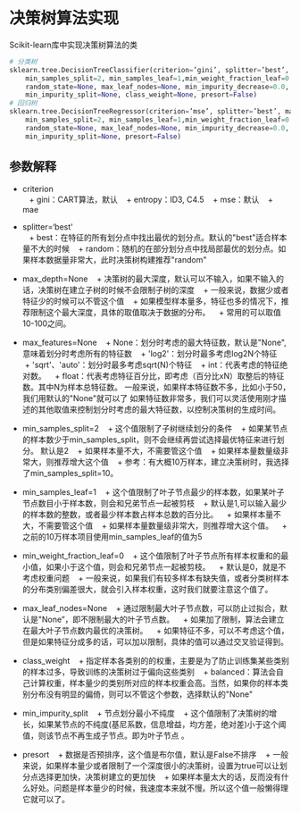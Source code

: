 # 决策树算法实现
Scikit-learn库中实现决策树算法的类
```python
# 分类树
sklearn.tree.DecisionTreeClassifier(criterion=’gini’, splitter=’best’, max_depth=None, 
    min_samples_split=2, min_samples_leaf=1,min_weight_fraction_leaf=0.0, max_features=None, 
    random_state=None, max_leaf_nodes=None, min_impurity_decrease=0.0,
    min_impurity_split=None, class_weight=None, presort=False)
# 回归树
sklearn.tree.DecisionTreeRegressor(criterion=’mse’, splitter=’best’, max_depth=None, 
    min_samples_split=2, min_samples_leaf=1,min_weight_fraction_leaf=0.0, max_features=None, 
    random_state=None, max_leaf_nodes=None, min_impurity_decrease=0.0,
    min_impurity_split=None, presort=False)
```
## 参数解释
* criterion  
    + gini：CART算法，默认
    + entropy：ID3, C4.5
    + mse：默认
    + mae
    
* splitter=‘best'  
    + best：在特征的所有划分点中找出最优的划分点。默认的"best"适合样本量不大的时候
    + random：随机的在部分划分点中找局部最优的划分点。如果样本数据量非常大，此时决策树构建推荐"random"   
* max_depth=None
    + 决策树的最大深度，默认可以不输入，如果不输入的话，决策树在建立子树的时候不会限制子树的深度
    + 一般来说，数据少或者特征少的时候可以不管这个值
    + 如果模型样本量多，特征也多的情况下，推荐限制这个最大深度，具体的取值取决于数据的分布。
    + 常用的可以取值10-100之间。
* max_features=None
    + None：划分时考虑的最大特征数，默认是"None",意味着划分时考虑所有的特征数
    + 'log2'：划分时最多考虑log2N个特征
    + 'sqrt'、'auto'：划分时最多考虑sqrt(N)个特征
    + int：代表考虑的特征绝对数。
    + float：代表考虑特征百分比，即考虑（百分比xN）取整后的特征数。其中N为样本总特征数。
一般来说，如果样本特征数不多，比如小于50，我们用默认的"None"就可以了
如果特征数非常多，我们可以灵活使用刚才描述的其他取值来控制划分时考虑的最大特征数，以控制决策树的生成时间。

* min_samples_split=2
    + 这个值限制了子树继续划分的条件
    + 如果某节点的样本数少于min_samples_split，则不会继续再尝试选择最优特征来进行划分。 默认是2
    + 如果样本量不大，不需要管这个值
    + 如果样本量数量级非常大，则推荐增大这个值
    + 参考：有大概10万样本，建立决策树时，我选择了min_samples_split=10。
* min_samples_leaf=1
    + 这个值限制了叶子节点最少的样本数，如果某叶子节点数目小于样本数，则会和兄弟节点一起被剪枝
    + 默认是1,可以输入最少的样本数的整数，或者最少样本数占样本总数的百分比。
    + 如果样本量不大，不需要管这个值
    + 如果样本量数量级非常大，则推荐增大这个值。
    + 之前的10万样本项目使用min_samples_leaf的值为5
* min_weight_fraction_leaf=0
    + 这个值限制了叶子节点所有样本权重和的最小值，如果小于这个值，则会和兄弟节点一起被剪枝。
    + 默认是0，就是不考虑权重问题
    + 一般来说，如果我们有较多样本有缺失值，或者分类树样本的分布类别偏差很大，就会引入样本权重，这时我们就要注意这个值了。
* max_leaf_nodes=None
    + 通过限制最大叶子节点数，可以防止过拟合，默认是"None”，即不限制最大的叶子节点数。
    + 如果加了限制，算法会建立在最大叶子节点数内最优的决策树。
    + 如果特征不多，可以不考虑这个值，但是如果特征分成多的话，可以加以限制，具体的值可以通过交叉验证得到。
* class_weight
    + 指定样本各类别的的权重，主要是为了防止训练集某些类别的样本过多，导致训练的决策树过于偏向这些类别
    + balanced：算法会自己计算权重，样本量少的类别所对应的样本权重会高。当然，如果你的样本类别分布没有明显的偏倚，则可以不管这个参数，选择默认的"None"
* min_impurity_split
    + 节点划分最小不纯度
    + 这个值限制了决策树的增长，如果某节点的不纯度(基尼系数，信息增益，均方差，绝对差)小于这个阈值，则该节点不再生成子节点。即为叶子节点 。
* presort
    + 数据是否预排序，这个值是布尔值，默认是False不排序
    + 一般来说，如果样本量少或者限制了一个深度很小的决策树，设置为true可以让划分点选择更加快，决策树建立的更加快
    + 如果样本量太大的话，反而没有什么好处。问题是样本量少的时候，我速度本来就不慢。所以这个值一般懒得理它就可以了。


